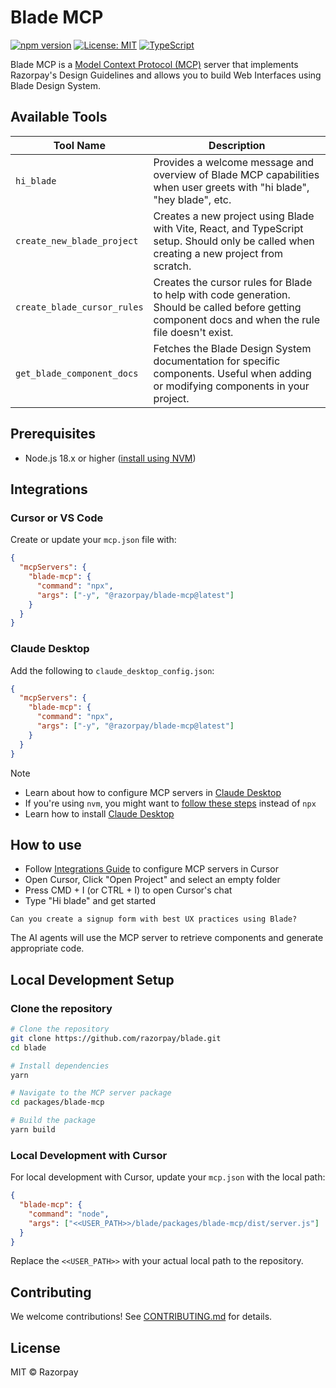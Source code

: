 # Blade MCP

[![npm version](https://img.shields.io/npm/v/@razorpay/blade-mcp.svg)](https://www.npmjs.com/package/@razorpay/blade-mcp)
[![License: MIT](https://img.shields.io/badge/License-MIT-blue.svg)](https://opensource.org/licenses/MIT)
[![TypeScript](https://img.shields.io/badge/%3C%2F%3E-TypeScript-%230074c1.svg)](https://www.typescriptlang.org/)

Blade MCP is a [Model Context Protocol (MCP)](https://modelcontextprotocol.io/introduction) server that implements Razorpay's Design Guidelines and allows you to build Web Interfaces using Blade Design System.

## Available Tools

| Tool Name                   | Description                                                                                                                                           |
| --------------------------- | ----------------------------------------------------------------------------------------------------------------------------------------------------- |
| `hi_blade`                  | Provides a welcome message and overview of Blade MCP capabilities when user greets with "hi blade", "hey blade", etc.                                 |
| `create_new_blade_project`  | Creates a new project using Blade with Vite, React, and TypeScript setup. Should only be called when creating a new project from scratch.             |
| `create_blade_cursor_rules` | Creates the cursor rules for Blade to help with code generation. Should be called before getting component docs and when the rule file doesn't exist. |
| `get_blade_component_docs`  | Fetches the Blade Design System documentation for specific components. Useful when adding or modifying components in your project.                    |

## Prerequisites

- Node.js 18.x or higher ([install using NVM](https://nodejs.org/en/download))

## Integrations

### Cursor or VS Code

Create or update your `mcp.json` file with:

```json
{
  "mcpServers": {
    "blade-mcp": {
      "command": "npx",
      "args": ["-y", "@razorpay/blade-mcp@latest"]
    }
  }
}
```

### Claude Desktop

Add the following to `claude_desktop_config.json`:

```json
{
  "mcpServers": {
    "blade-mcp": {
      "command": "npx",
      "args": ["-y", "@razorpay/blade-mcp@latest"]
    }
  }
}
```

> [!NOTE]
>
> - Learn about how to configure MCP servers in [Claude Desktop](https://modelcontextprotocol.io/quickstart/user)
> - If you're using `nvm`, you might want to [follow these steps](https://github.com/modelcontextprotocol/servers/issues/64) instead of `npx`
> - Learn how to install [Claude Desktop](https://claude.ai/download)

## How to use

- Follow [Integrations Guide](#integrations) to configure MCP servers in Cursor
- Open Cursor, Click "Open Project" and select an empty folder
- Press CMD + I (or CTRL + I) to open Cursor's chat
- Type "Hi blade" and get started

```
Can you create a signup form with best UX practices using Blade?
```

The AI agents will use the MCP server to retrieve components and generate appropriate code.

## Local Development Setup

### Clone the repository

```bash
# Clone the repository
git clone https://github.com/razorpay/blade.git
cd blade

# Install dependencies
yarn

# Navigate to the MCP server package
cd packages/blade-mcp

# Build the package
yarn build
```

### Local Development with Cursor

For local development with Cursor, update your `mcp.json` with the local path:

```json
{
  "blade-mcp": {
    "command": "node",
    "args": ["<<USER_PATH>>/blade/packages/blade-mcp/dist/server.js"]
  }
}
```

Replace the `<<USER_PATH>>` with your actual local path to the repository.

## Contributing

We welcome contributions! See [CONTRIBUTING.md](../../CONTRIBUTING.md) for details.

## License

MIT © Razorpay
